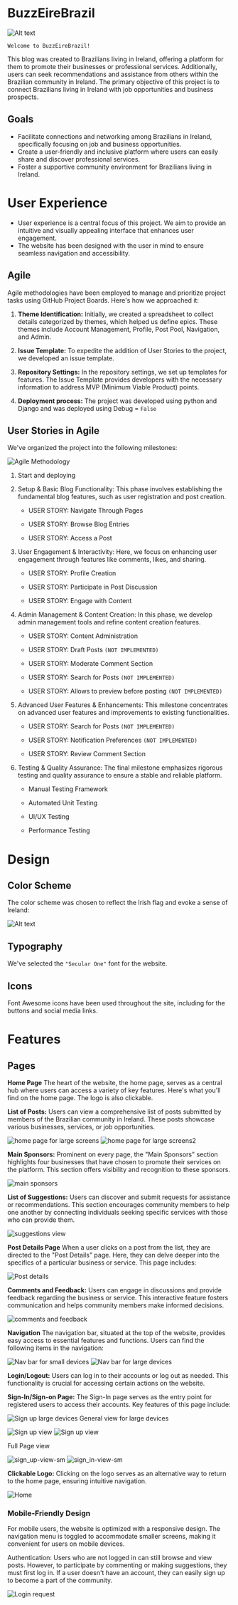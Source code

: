 
# BuzzEireBrazil

![Alt text](documentation/home_lg_screen.PNG)

```
Welcome to BuzzEireBrazil!
```

This blog was created to Brazilians living in Ireland, offering a platform for them to promote their businesses or professional services. Additionally, users can seek recommendations and assistance from others within the Brazilian community in Ireland. The primary objective of this project is to connect Brazilians living in Ireland with job opportunities and business prospects.

## Goals
* Facilitate connections and networking among Brazilians in Ireland, specifically focusing on job and business opportunities.
* Create a user-friendly and inclusive platform where users can easily share and discover professional services.
* Foster a supportive community environment for Brazilians living in Ireland.

# User Experience

* User experience is a central focus of this project. We aim to provide an intuitive and visually appealing interface that enhances user engagement.
* The website has been designed with the user in mind to ensure seamless navigation and accessibility.

## Agile
Agile methodologies have been employed to manage and prioritize project tasks using GitHub Project Boards. Here's how we approached it:

1. **Theme Identification:** Initially, we created a spreadsheet to collect details categorized by themes, which helped us define epics. These themes include Account Management, Profile, Post Pool, Navigation, and Admin.

2. **Issue Template:** To expedite the addition of User Stories to the project, we developed an issue template.

3. **Repository Settings:** In the repository settings, we set up templates for features. The Issue Template provides developers with the necessary information to address MVP (Minimum Viable Product) points.

4. **Deployment process:** The project was developed using python and Django and was deployed using Debug = `False` 

## User Stories in Agile
We've organized the project into the following milestones:

![Agile Methodology](documentation/agile_issues.PNG)

 1. Start and deploying

2. Setup & Basic Blog Functionality: This phase involves establishing the fundamental blog features, such as user registration and post creation.

    - USER STORY: Navigate Through Pages

    - USER STORY: Browse Blog Entries

    - USER STORY: Access a Post
  
3. User Engagement & Interactivity: Here, we focus on enhancing user engagement through features like comments, likes, and sharing.
    - USER STORY: Profile Creation

    - USER STORY: Participate in Post Discussion

    - USER STORY: Engage with Content

4. Admin Management & Content Creation: In this phase, we develop admin management tools and refine content creation features.
    - USER STORY: Content Administration

    - USER STORY: Draft Posts `(NOT IMPLEMENTED)`

    - USER STORY: Moderate Comment Section
    
    - USER STORY: Search for Posts `(NOT IMPLEMENTED)`

    - USER STORY: Allows to preview before posting `(NOT IMPLEMENTED)`


5. Advanced User Features & Enhancements: This milestone concentrates on advanced user features and improvements to existing functionalities.

     - USER STORY: Search for Posts `(NOT IMPLEMENTED)`

     - USER STORY: Notification Preferences `(NOT IMPLEMENTED)`

     - USER STORY: Review Comment Section 

6. Testing & Quality Assurance: The final milestone emphasizes rigorous testing and quality assurance to ensure a stable and reliable platform.

    - Manual Testing Framework

    - Automated Unit Testing

    - UI/UX Testing

    - Performance Testing



# Design
## Color Scheme
The color scheme was chosen to reflect the Irish flag and evoke a sense of Ireland:

![Alt text](documentation/colors.PNG)



## Typography
We've selected the `"Secular One"` font for the website. 

## Icons
Font Awesome icons have been used throughout the site, including for the buttons and social media links.

# Features
## Pages

**Home Page**
The heart of the website, the home page, serves as a central hub where users can access a variety of key features. Here's what you'll find on the home page. The logo is also clickable.

**List of Posts:** Users can view a comprehensive list of posts submitted by members of the Brazilian community in Ireland. These posts showcase various businesses, services, or job opportunities.


![home page for large screens](documentation/lg-screen.PNG) ![home page for large screens2](documentation/lg_screen_2.PNG)


**Main Sponsors:** 
Prominent on every page, the "Main Sponsors" section highlights four businesses that have chosen to promote their services on the platform. This section offers visibility and recognition to these sponsors.

![main sponsors](documentation/main_sponsors-view.PNG)

**List of Suggestions:** 
Users can discover and submit requests for assistance or recommendations. This section encourages community members to help one another by connecting individuals seeking specific services with those who can provide them.

![suggestions view](documentation/suggestion-view-if-logged.PNG)

**Post Details Page**
When a user clicks on a post from the list, they are directed to the "Post Details" page. Here, they can delve deeper into the specifics of a particular business or service. This page includes:

![Post details](documentation/post_details-view.PNG)

**Comments and Feedback:** Users can engage in discussions and provide feedback regarding the business or service. This interactive feature fosters communication and helps community members make informed decisions.

![comments and feedback](documentation/comments_and_feedback.PNG)

**Navigation**
The navigation bar, situated at the top of the website, provides easy access to essential features and functions. Users can find the following items in the navigation:

![Nav bar for small devices](documentation/nav_bar-sm.PNG) ![Nav bar for large devices](documentation/nav_bar-lg.PNG)


**Login/Logout:** Users can log in to their accounts or log out as needed. This functionality is crucial for accessing certain actions on the website.


**Sign-In/Sign-on Page:**
The Sign-In page serves as the entry point for registered users to access their accounts. Key features of this page include:


 
 ![Sign up large devices](documentation/sign_up-view-lg-screen.PNG)
 General view for large devices

![Sign up view](documentation/sign_in-view.PNG) 
![Sign up view](documentation/sign_up-view.PNG)

Full Page view 

![sign_up-view-sm](documentation/sign_up-view-sm.png) 
![sign_in-view-sm](documentation/sign_in-view-sm.png)

**Clickable Logo:** Clicking on the logo serves as an alternative way to return to the home page, ensuring intuitive navigation.

![Home](documentation/home-sm.PNG)

### Mobile-Friendly Design

For mobile users, the website is optimized with a responsive design. The navigation menu is toggled to accommodate smaller screens, making it convenient for users on mobile devices.

Authentication: Users who are not logged in can still browse and view posts. However, to participate by commenting or making suggestions, they must first log in. If a user doesn't have an account, they can easily sign up to become a part of the community.

![Login request](documentation/login-request.PNG)

